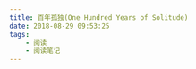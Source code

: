 ```yaml
---
title: 百年孤独(One Hundred Years of Solitude)
date: 2018-08-29 09:53:25
tags:
    - 阅读
    - 阅读笔记
---
```


